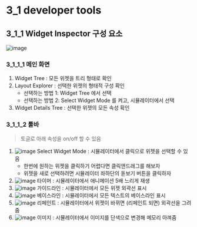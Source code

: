 # 3_1 developer tools

## 3_1_1 Widget Inspector 구성 요소

![image](https://user-images.githubusercontent.com/46735998/231492851-f572c4ef-8563-46fd-9b3a-c7d1826aa115.png)

### 3_1_1_1 메인 화면

1. Widget Tree : 모든 위젯을 트리 형태로 확인
2. Layout Explorer : 선택한 위젯의 형태적 구성 확인
    - 선택하는 방법 1: Widget Tree 에서 선택
    - 선택하는 방법 2: Select Widget Mode 를 켜고, 시뮬레이터에서 선택
3. Widget Details Tree : 선택한 위젯의 모든 속성 확인

### 3_1_1_2 툴바

> 토글로 아래 속성을 on/off 할 수 있음

1. ![image](https://user-images.githubusercontent.com/46735998/231493077-3d05a8bd-9712-45c2-8c36-3b012b423d7b.png)
Select Widget Mode : 시뮬레이터에서 클릭으로 위젯을 선택할 수 있음
    - 한번에 원하는 위젯을 클릭하기 어렵다면 클릭앤드래그를 해보자
    - 위젯을 새로 선택하려면 시뮬레이터 좌하단의 돋보기 버튼을 클릭하자
2. ![image](https://user-images.githubusercontent.com/46735998/231493126-40f1cc1f-4148-4747-8395-340be2e9ac91.png)
타이머 : 시뮬레이터에서 애니메이션 5배 느리게 재생
3. ![image](https://user-images.githubusercontent.com/46735998/231493176-e2f31f08-e14a-42d9-81fa-1955b696b3af.png)
가이드라인 : 시뮬레이터에서 모든 위젯 외곽선 표시
4. ![image](https://user-images.githubusercontent.com/46735998/231493217-da80b8a6-e42a-496d-ac44-6407aaac9c70.png)
베이스라인 : 시뮬레이터에서 모든 텍스트의 베이스라인 표시
5. ![image](https://user-images.githubusercontent.com/46735998/231493259-8c508f6c-3e41-4edb-8e79-464d0d180c32.png)
리페인트 : 시뮬레이터에서 위젯이 바뀌면 (리페인트 되면) 외곽선을 그려줌
6. ![image](https://user-images.githubusercontent.com/46735998/231493293-d4d2f49d-6fea-4c8e-851f-c062e9737cf7.png)
이미지 : 시뮬레이터에서 이미지를 단색으로 변경해 메모리 아껴줌
